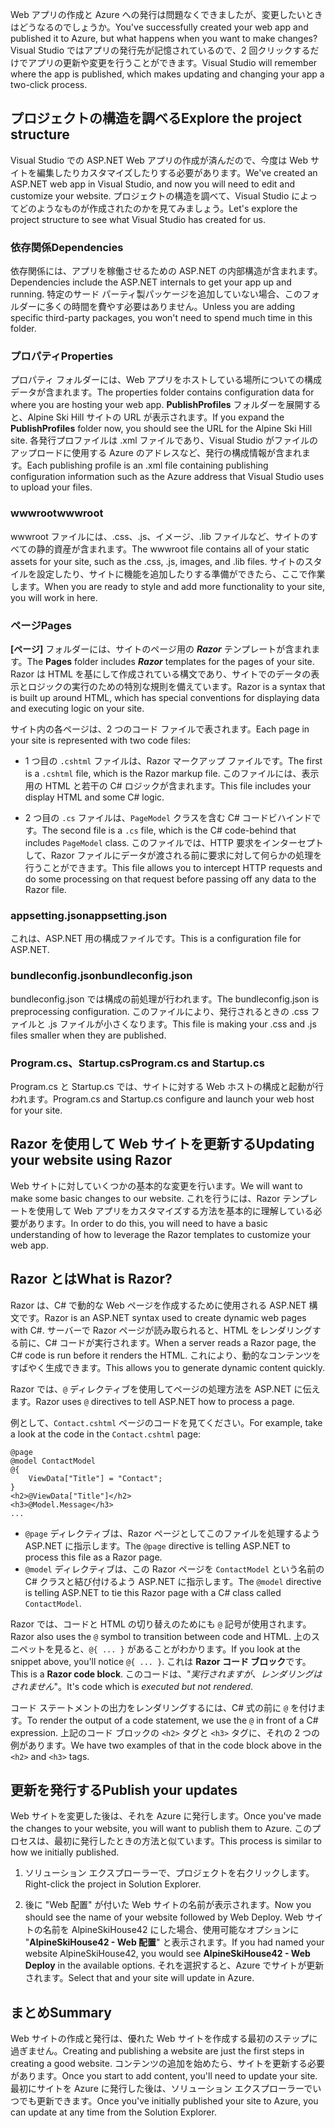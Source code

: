 <span data-ttu-id="c20d0-101">Web アプリの作成と Azure への発行は問題なくできましたが、変更したいときはどうなるのでしょうか。</span><span class="sxs-lookup"><span data-stu-id="c20d0-101">You've successfully created your web app and published it to Azure, but what happens when you want to make changes?</span></span> <span data-ttu-id="c20d0-102">Visual Studio ではアプリの発行先が記憶されているので、2 回クリックするだけでアプリの更新や変更を行うことができます。</span><span class="sxs-lookup"><span data-stu-id="c20d0-102">Visual Studio will remember where the app is published, which makes updating and changing your app a two-click process.</span></span>

## <a name="explore-the-project-structure"></a><span data-ttu-id="c20d0-103">プロジェクトの構造を調べる</span><span class="sxs-lookup"><span data-stu-id="c20d0-103">Explore the project structure</span></span>

<span data-ttu-id="c20d0-104">Visual Studio での ASP.NET Web アプリの作成が済んだので、今度は Web サイトを編集したりカスタマイズしたりする必要があります。</span><span class="sxs-lookup"><span data-stu-id="c20d0-104">We've created an ASP.NET web app in Visual Studio, and now you will need to edit and customize your website.</span></span> <span data-ttu-id="c20d0-105">プロジェクトの構造を調べて、Visual Studio によってどのようなものが作成されたのかを見てみましょう。</span><span class="sxs-lookup"><span data-stu-id="c20d0-105">Let's explore the project structure to see what Visual Studio has created for us.</span></span>

### <a name="dependencies"></a><span data-ttu-id="c20d0-106">依存関係</span><span class="sxs-lookup"><span data-stu-id="c20d0-106">Dependencies</span></span>

<span data-ttu-id="c20d0-107">依存関係には、アプリを稼働させるための ASP.NET の内部構造が含まれます。</span><span class="sxs-lookup"><span data-stu-id="c20d0-107">Dependencies include the ASP.NET internals to get your app up and running.</span></span> <span data-ttu-id="c20d0-108">特定のサード パーティ製パッケージを追加していない場合、このフォルダーに多くの時間を費やす必要はありません。</span><span class="sxs-lookup"><span data-stu-id="c20d0-108">Unless you are adding specific third-party packages, you won't need to spend much time in this folder.</span></span>

### <a name="properties"></a><span data-ttu-id="c20d0-109">プロパティ</span><span class="sxs-lookup"><span data-stu-id="c20d0-109">Properties</span></span>

<span data-ttu-id="c20d0-110">プロパティ フォルダーには、Web アプリをホストしている場所についての構成データが含まれます。</span><span class="sxs-lookup"><span data-stu-id="c20d0-110">The properties folder contains configuration data for where you are hosting your web app.</span></span> <span data-ttu-id="c20d0-111">**PublishProfiles** フォルダーを展開すると、Alpine Ski Hill サイトの URL が表示されます。</span><span class="sxs-lookup"><span data-stu-id="c20d0-111">If you expand the **PublishProfiles** folder now, you should see the URL for the Alpine Ski Hill site.</span></span> <span data-ttu-id="c20d0-112">各発行プロファイルは .xml ファイルであり、Visual Studio がファイルのアップロードに使用する Azure のアドレスなど、発行の構成情報が含まれます。</span><span class="sxs-lookup"><span data-stu-id="c20d0-112">Each publishing profile is an .xml file containing publishing configuration information such as the Azure address that Visual Studio uses to upload your files.</span></span>

### <a name="wwwroot"></a><span data-ttu-id="c20d0-113">wwwroot</span><span class="sxs-lookup"><span data-stu-id="c20d0-113">wwwroot</span></span>

<span data-ttu-id="c20d0-114">wwwroot ファイルには、.css、.js、イメージ、.lib ファイルなど、サイトのすべての静的資産が含まれます。</span><span class="sxs-lookup"><span data-stu-id="c20d0-114">The wwwroot file contains all of your static assets for your site, such as the .css, .js, images, and .lib files.</span></span> <span data-ttu-id="c20d0-115">サイトのスタイルを設定したり、サイトに機能を追加したりする準備ができたら、ここで作業します。</span><span class="sxs-lookup"><span data-stu-id="c20d0-115">When you are ready to style and add more functionality to your site, you will work in here.</span></span>

### <a name="pages"></a><span data-ttu-id="c20d0-116">ページ</span><span class="sxs-lookup"><span data-stu-id="c20d0-116">Pages</span></span>

<span data-ttu-id="c20d0-117">**[ページ]** フォルダーには、サイトのページ用の _**Razor**_ テンプレートが含まれます。</span><span class="sxs-lookup"><span data-stu-id="c20d0-117">The **Pages** folder includes _**Razor**_ templates for the pages of your site.</span></span>
<span data-ttu-id="c20d0-118">Razor は HTML を基にして作成されている構文であり、サイトでのデータの表示とロジックの実行のための特別な規則を備えています。</span><span class="sxs-lookup"><span data-stu-id="c20d0-118">Razor is a syntax that is built up around HTML, which has special conventions for displaying data and executing logic on your site.</span></span>

<span data-ttu-id="c20d0-119">サイト内の各ページは、2 つのコード ファイルで表されます。</span><span class="sxs-lookup"><span data-stu-id="c20d0-119">Each page in your site is represented with two code files:</span></span>

- <span data-ttu-id="c20d0-120">1 つ目の `.cshtml` ファイルは、Razor マークアップ ファイルです。</span><span class="sxs-lookup"><span data-stu-id="c20d0-120">The first is a `.cshtml` file, which is the Razor markup file.</span></span> <span data-ttu-id="c20d0-121">このファイルには、表示用の HTML と若干の C# ロジックが含まれます。</span><span class="sxs-lookup"><span data-stu-id="c20d0-121">This file includes your display HTML and some C# logic.</span></span>

- <span data-ttu-id="c20d0-122">2 つ目の `.cs` ファイルは、`PageModel` クラスを含む C# コードビハインドです。</span><span class="sxs-lookup"><span data-stu-id="c20d0-122">The second file is a `.cs` file, which is the C# code-behind that includes `PageModel` class.</span></span> <span data-ttu-id="c20d0-123">このファイルでは、HTTP 要求をインターセプトして、Razor ファイルにデータが渡される前に要求に対して何らかの処理を行うことができます。</span><span class="sxs-lookup"><span data-stu-id="c20d0-123">This file allows you to intercept HTTP requests and do some processing on that request before passing off any data to the Razor file.</span></span>

### <a name="appsettingjson"></a><span data-ttu-id="c20d0-124">appsetting.json</span><span class="sxs-lookup"><span data-stu-id="c20d0-124">appsetting.json</span></span>

<span data-ttu-id="c20d0-125">これは、ASP.NET 用の構成ファイルです。</span><span class="sxs-lookup"><span data-stu-id="c20d0-125">This is a configuration file for ASP.NET.</span></span>

### <a name="bundleconfigjson"></a><span data-ttu-id="c20d0-126">bundleconfig.json</span><span class="sxs-lookup"><span data-stu-id="c20d0-126">bundleconfig.json</span></span>

<span data-ttu-id="c20d0-127">bundleconfig.json では構成の前処理が行われます。</span><span class="sxs-lookup"><span data-stu-id="c20d0-127">The bundleconfig.json is preprocessing configuration.</span></span> <span data-ttu-id="c20d0-128">このファイルにより、発行されるときの .css ファイルと .js ファイルが小さくなります。</span><span class="sxs-lookup"><span data-stu-id="c20d0-128">This file is making your .css and .js files smaller when they are published.</span></span>

### <a name="programcs-and-startupcs"></a><span data-ttu-id="c20d0-129">Program.cs、Startup.cs</span><span class="sxs-lookup"><span data-stu-id="c20d0-129">Program.cs and Startup.cs</span></span>

<span data-ttu-id="c20d0-130">Program.cs と Startup.cs では、サイトに対する Web ホストの構成と起動が行われます。</span><span class="sxs-lookup"><span data-stu-id="c20d0-130">Program.cs and Startup.cs configure and launch your web host for your site.</span></span>

## <a name="updating-your-website-using-razor"></a><span data-ttu-id="c20d0-131">Razor を使用して Web サイトを更新する</span><span class="sxs-lookup"><span data-stu-id="c20d0-131">Updating your website using Razor</span></span>

<span data-ttu-id="c20d0-132">Web サイトに対していくつかの基本的な変更を行います。</span><span class="sxs-lookup"><span data-stu-id="c20d0-132">We will want to make some basic changes to our website.</span></span> <span data-ttu-id="c20d0-133">これを行うには、Razor テンプレートを使用して Web アプリをカスタマイズする方法を基本的に理解している必要があります。</span><span class="sxs-lookup"><span data-stu-id="c20d0-133">In order to do this, you will need to have a basic understanding of how to leverage the Razor templates to customize your web app.</span></span>

## <a name="what-is-razor"></a><span data-ttu-id="c20d0-134">Razor とは</span><span class="sxs-lookup"><span data-stu-id="c20d0-134">What is Razor?</span></span>

<span data-ttu-id="c20d0-135">Razor は、C# で動的な Web ページを作成するために使用される ASP.NET 構文です。</span><span class="sxs-lookup"><span data-stu-id="c20d0-135">Razor is an ASP.NET syntax used to create dynamic web pages with C#.</span></span> <span data-ttu-id="c20d0-136">サーバーで Razor ページが読み取られると、HTML をレンダリングする前に、C# コードが実行されます。</span><span class="sxs-lookup"><span data-stu-id="c20d0-136">When a server reads a Razor page, the C# code is run before it renders the HTML.</span></span> <span data-ttu-id="c20d0-137">これにより、動的なコンテンツをすばやく生成できます。</span><span class="sxs-lookup"><span data-stu-id="c20d0-137">This allows you to generate dynamic content quickly.</span></span>

<span data-ttu-id="c20d0-138">Razor では、`@` ディレクティブを使用してページの処理方法を ASP.NET に伝えます。</span><span class="sxs-lookup"><span data-stu-id="c20d0-138">Razor uses `@` directives to tell ASP.NET how to process a page.</span></span>

<span data-ttu-id="c20d0-139">例として、`Contact.cshtml` ページのコードを見てください。</span><span class="sxs-lookup"><span data-stu-id="c20d0-139">For example, take a look at the code in the `Contact.cshtml` page:</span></span>

```aspx-csharp
@page
@model ContactModel
@{
    ViewData["Title"] = "Contact";
}
<h2>@ViewData["Title"]</h2>
<h3>@Model.Message</h3>
...
```

- <span data-ttu-id="c20d0-140">`@page` ディレクティブは、Razor ページとしてこのファイルを処理するよう ASP.NET に指示します。</span><span class="sxs-lookup"><span data-stu-id="c20d0-140">The `@page` directive is telling ASP.NET to process this file as a Razor page.</span></span>
- <span data-ttu-id="c20d0-141">`@model` ディレクティブは、この Razor ページを `ContactModel` という名前の C# クラスと結び付けるよう ASP.NET に指示します。</span><span class="sxs-lookup"><span data-stu-id="c20d0-141">The `@model` directive is telling ASP.NET to tie this Razor page with a C# class called `ContactModel`.</span></span>

<span data-ttu-id="c20d0-142">Razor では、コードと HTML の切り替えのためにも `@` 記号が使用されます。</span><span class="sxs-lookup"><span data-stu-id="c20d0-142">Razor also uses the `@` symbol to transition between code and HTML.</span></span> <span data-ttu-id="c20d0-143">上のスニペットを見ると、`@{ ... }` があることがわかります。</span><span class="sxs-lookup"><span data-stu-id="c20d0-143">If you look at the snippet above, you'll notice `@{ ... }`.</span></span> <span data-ttu-id="c20d0-144">これは **Razor コード ブロック**です。</span><span class="sxs-lookup"><span data-stu-id="c20d0-144">This is a **Razor code block**.</span></span> <span data-ttu-id="c20d0-145">このコードは、"_実行されますが、レンダリングはされません_"。</span><span class="sxs-lookup"><span data-stu-id="c20d0-145">It's code which is _executed but not rendered_.</span></span>

<span data-ttu-id="c20d0-146">コード ステートメントの出力をレンダリングするには、C# 式の前に `@` を付けます。</span><span class="sxs-lookup"><span data-stu-id="c20d0-146">To render the output of a code statement, we use the `@` in front of a C# expression.</span></span> <span data-ttu-id="c20d0-147">上記のコード ブロックの `<h2>` タグと `<h3>` タグに、それの 2 つの例があります。</span><span class="sxs-lookup"><span data-stu-id="c20d0-147">We have two examples of that in the code block above in the `<h2>` and `<h3>` tags.</span></span>

## <a name="publish-your-updates"></a><span data-ttu-id="c20d0-148">更新を発行する</span><span class="sxs-lookup"><span data-stu-id="c20d0-148">Publish your updates</span></span>

<span data-ttu-id="c20d0-149">Web サイトを変更した後は、それを Azure に発行します。</span><span class="sxs-lookup"><span data-stu-id="c20d0-149">Once you've made the changes to your website, you will want to publish them to Azure.</span></span> <span data-ttu-id="c20d0-150">このプロセスは、最初に発行したときの方法と似ています。</span><span class="sxs-lookup"><span data-stu-id="c20d0-150">This process is similar to how we initially published.</span></span>

1. <span data-ttu-id="c20d0-151">ソリューション エクスプローラーで、プロジェクトを右クリックします。</span><span class="sxs-lookup"><span data-stu-id="c20d0-151">Right-click the project in Solution Explorer.</span></span>

1. <span data-ttu-id="c20d0-152">後に "Web 配置" が付いた Web サイトの名前が表示されます。</span><span class="sxs-lookup"><span data-stu-id="c20d0-152">Now you should see the name of your website followed by Web Deploy.</span></span> <span data-ttu-id="c20d0-153">Web サイトの名前を AlpineSkiHouse42 にした場合、使用可能なオプションに "**AlpineSkiHouse42 - Web 配置**" と表示されます。</span><span class="sxs-lookup"><span data-stu-id="c20d0-153">If you had named your website AlpineSkiHouse42, you would see **AlpineSkiHouse42 - Web Deploy** in the available options.</span></span> <span data-ttu-id="c20d0-154">それを選択すると、Azure でサイトが更新されます。</span><span class="sxs-lookup"><span data-stu-id="c20d0-154">Select that and your site will update in Azure.</span></span>

## <a name="summary"></a><span data-ttu-id="c20d0-155">まとめ</span><span class="sxs-lookup"><span data-stu-id="c20d0-155">Summary</span></span>

<span data-ttu-id="c20d0-156">Web サイトの作成と発行は、優れた Web サイトを作成する最初のステップに過ぎません。</span><span class="sxs-lookup"><span data-stu-id="c20d0-156">Creating and publishing a website are just the first steps in creating a good website.</span></span> <span data-ttu-id="c20d0-157">コンテンツの追加を始めたら、サイトを更新する必要があります。</span><span class="sxs-lookup"><span data-stu-id="c20d0-157">Once you start to add content, you'll need to update your site.</span></span> <span data-ttu-id="c20d0-158">最初にサイトを Azure に発行した後は、ソリューション エクスプローラーでいつでも更新できます。</span><span class="sxs-lookup"><span data-stu-id="c20d0-158">Once you've initially published your site to Azure, you can update at any time from the Solution Explorer.</span></span>
